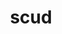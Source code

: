 ---
category: 4-letters
denotation: null
name: scud
reference_link: https://www.etymonline.com/word/scud
root_language: null
root_name: null
title: scud
type: free
word_sums:
- respelling: scud
  sum: 'Scud + '
---